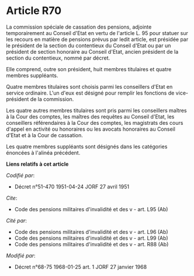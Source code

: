 # Article R70

La commission spéciale de cassation des pensions, adjointe temporairement au Conseil d'Etat en vertu de l'article L. 95 pour
statuer sur les recours en matière de pensions prévus par ledit article, est présidée par le président de la section du
contentieux du Conseil d'Etat ou par un président de section honoraire au Conseil d'Etat, ancien président de la section du
contentieux, nommé par décret.

Elle comprend, outre son président, huit membres titulaires et quatre membres suppléants.

Quatre membres titulaires sont choisis parmi les conseillers d'Etat en service ordinaire. L'un d'eux est désigné pour remplir
les fonctions de vice-président de la commission.

Les quatre autres membres titulaires sont pris parmi les conseillers maîtres à la Cour des comptes, les maîtres des requêtes
au Conseil d'Etat, les conseillers référendaires à la Cour des comptes, les magistrats des cours d'appel en activité ou
honoraires ou les avocats honoraires au Conseil d'Etat et à la Cour de cassation.

Les quatre membres suppléants sont désignés dans les catégories énoncées à l'alinéa précédent.

**Liens relatifs à cet article**

_Codifié par_:

  - Décret n°51-470 1951-04-24 JORF 27 avril 1951

_Cite_:

  - Code des pensions militaires d'invalidité et des v - art. L95 (Ab)

_Cité par_:

  - Code des pensions militaires d'invalidité et des v - art. L96 (Ab)
  - Code des pensions militaires d'invalidité et des v - art. L99 (Ab)
  - Code des pensions militaires d'invalidité et des v - art. R88 (Ab)

_Modifié par_:

  - Décret n°68-75 1968-01-25 art. 1 JORF 27 janvier 1968
